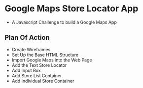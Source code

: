 # Google Maps Store Locator App

- A Javascript Challenge to build a Google Maps App

## Plan Of Action

- Create Wireframes
- Set Up the Base HTML Structure
- Import Google Maps into the Web Page
- Add the Text Store Locator
- Add Input Box
- Add Store List Container
- Add Individual Store Container
